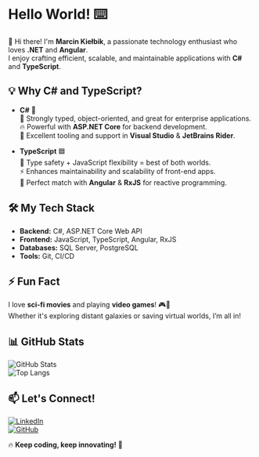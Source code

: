 # Hello World! ⌨️  

👋 Hi there! I'm **Marcin Kiełbik**, a passionate technology enthusiast who loves **.NET** and **Angular**.  
I enjoy crafting efficient, scalable, and maintainable applications with **C#** and **TypeScript**.  

## 💡 Why C# and TypeScript?  
- **C#** 💙  
  🚀 Strongly typed, object-oriented, and great for enterprise applications.  
  🔥 Powerful with **ASP.NET Core** for backend development.  
  🎯 Excellent tooling and support in **Visual Studio** & **JetBrains Rider**.  

- **TypeScript** 🟦  
  🏹 Type safety + JavaScript flexibility = best of both worlds.  
  ⚡ Enhances maintainability and scalability of front-end apps.  
  🔗 Perfect match with **Angular** & **RxJS** for reactive programming.  

## 🛠️ My Tech Stack  
- **Backend:** C#, ASP.NET Core Web API  
- **Frontend:** JavaScript, TypeScript, Angular, RxJS  
- **Databases:** SQL Server, PostgreSQL  
- **Tools:** Git, CI/CD

## ⚡ Fun Fact  
I love **sci-fi movies** and playing **video games**! 🎮🚀  
Whether it's exploring distant galaxies or saving virtual worlds, I’m all in!  

## 📊 GitHub Stats  
![GitHub Stats](https://github-readme-stats.vercel.app/api?username=MarcinKielbik&show_icons=true&theme=radical)  
![Top Langs](https://github-readme-stats.vercel.app/api/top-langs/?username=MarcinKielbik&layout=compact&theme=radical)  

## 📫 Let's Connect!  
[![LinkedIn](https://img.shields.io/badge/LinkedIn-0077B5?style=for-the-badge&logo=linkedin&logoColor=white)](https://www.linkedin.com/in/marcin-kie%C5%82bik-9aa805234/)  
[![GitHub](https://img.shields.io/badge/GitHub-181717?style=for-the-badge&logo=github&logoColor=white)](https://github.com/MarcinKielbik)  

🔥 **Keep coding, keep innovating!** 🚀  
